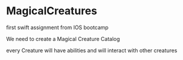 # MagicalCreatures
first swift assignment from IOS bootcamp

We need to create a Magical Creature Catalog

every Creature will have abilities and will interact with other creatures 
